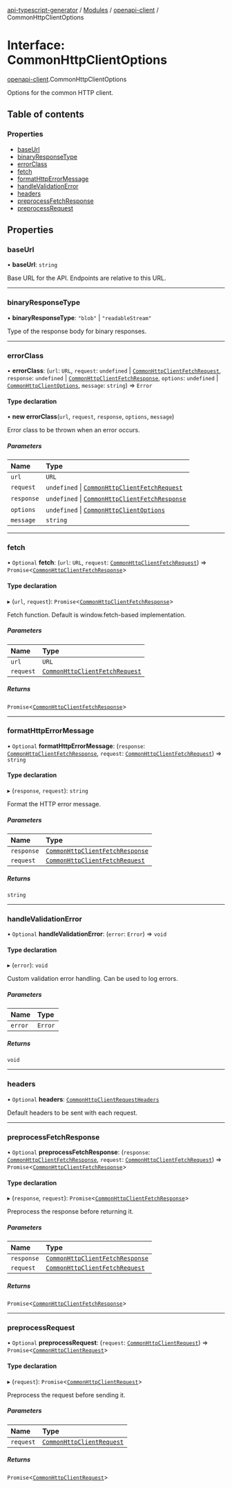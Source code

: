 [api-typescript-generator](../../README.md) / [Modules](../modules.md) / [openapi-client](../modules/openapi_client.md) / CommonHttpClientOptions

# Interface: CommonHttpClientOptions

[openapi-client](../modules/openapi_client.md).CommonHttpClientOptions

Options for the common HTTP client.

## Table of contents

### Properties

- [baseUrl](openapi_client.CommonHttpClientOptions.md#baseurl)
- [binaryResponseType](openapi_client.CommonHttpClientOptions.md#binaryresponsetype)
- [errorClass](openapi_client.CommonHttpClientOptions.md#errorclass)
- [fetch](openapi_client.CommonHttpClientOptions.md#fetch)
- [formatHttpErrorMessage](openapi_client.CommonHttpClientOptions.md#formathttperrormessage)
- [handleValidationError](openapi_client.CommonHttpClientOptions.md#handlevalidationerror)
- [headers](openapi_client.CommonHttpClientOptions.md#headers)
- [preprocessFetchResponse](openapi_client.CommonHttpClientOptions.md#preprocessfetchresponse)
- [preprocessRequest](openapi_client.CommonHttpClientOptions.md#preprocessrequest)

## Properties

### baseUrl

• **baseUrl**: `string`

Base URL for the API. Endpoints are relative to this URL.

___

### binaryResponseType

• **binaryResponseType**: ``"blob"`` \| ``"readableStream"``

Type of the response body for binary responses.

___

### errorClass

• **errorClass**: (`url`: `URL`, `request`: `undefined` \| [`CommonHttpClientFetchRequest`](openapi_client.CommonHttpClientFetchRequest.md), `response`: `undefined` \| [`CommonHttpClientFetchResponse`](openapi_client.CommonHttpClientFetchResponse.md), `options`: `undefined` \| [`CommonHttpClientOptions`](openapi_client.CommonHttpClientOptions.md), `message`: `string`) => `Error`

#### Type declaration

• **new errorClass**(`url`, `request`, `response`, `options`, `message`)

Error class to be thrown when an error occurs.

##### Parameters

| Name | Type |
| :------ | :------ |
| `url` | `URL` |
| `request` | `undefined` \| [`CommonHttpClientFetchRequest`](openapi_client.CommonHttpClientFetchRequest.md) |
| `response` | `undefined` \| [`CommonHttpClientFetchResponse`](openapi_client.CommonHttpClientFetchResponse.md) |
| `options` | `undefined` \| [`CommonHttpClientOptions`](openapi_client.CommonHttpClientOptions.md) |
| `message` | `string` |

___

### fetch

• `Optional` **fetch**: (`url`: `URL`, `request`: [`CommonHttpClientFetchRequest`](openapi_client.CommonHttpClientFetchRequest.md)) => `Promise`\<[`CommonHttpClientFetchResponse`](openapi_client.CommonHttpClientFetchResponse.md)\>

#### Type declaration

▸ (`url`, `request`): `Promise`\<[`CommonHttpClientFetchResponse`](openapi_client.CommonHttpClientFetchResponse.md)\>

Fetch function. Default is window.fetch-based implementation.

##### Parameters

| Name | Type |
| :------ | :------ |
| `url` | `URL` |
| `request` | [`CommonHttpClientFetchRequest`](openapi_client.CommonHttpClientFetchRequest.md) |

##### Returns

`Promise`\<[`CommonHttpClientFetchResponse`](openapi_client.CommonHttpClientFetchResponse.md)\>

___

### formatHttpErrorMessage

• `Optional` **formatHttpErrorMessage**: (`response`: [`CommonHttpClientFetchResponse`](openapi_client.CommonHttpClientFetchResponse.md), `request`: [`CommonHttpClientFetchRequest`](openapi_client.CommonHttpClientFetchRequest.md)) => `string`

#### Type declaration

▸ (`response`, `request`): `string`

Format the HTTP error message.

##### Parameters

| Name | Type |
| :------ | :------ |
| `response` | [`CommonHttpClientFetchResponse`](openapi_client.CommonHttpClientFetchResponse.md) |
| `request` | [`CommonHttpClientFetchRequest`](openapi_client.CommonHttpClientFetchRequest.md) |

##### Returns

`string`

___

### handleValidationError

• `Optional` **handleValidationError**: (`error`: `Error`) => `void`

#### Type declaration

▸ (`error`): `void`

Custom validation error handling. Can be used to log errors.

##### Parameters

| Name | Type |
| :------ | :------ |
| `error` | `Error` |

##### Returns

`void`

___

### headers

• `Optional` **headers**: [`CommonHttpClientRequestHeaders`](openapi_client.CommonHttpClientRequestHeaders.md)

Default headers to be sent with each request.

___

### preprocessFetchResponse

• `Optional` **preprocessFetchResponse**: (`response`: [`CommonHttpClientFetchResponse`](openapi_client.CommonHttpClientFetchResponse.md), `request`: [`CommonHttpClientFetchRequest`](openapi_client.CommonHttpClientFetchRequest.md)) => `Promise`\<[`CommonHttpClientFetchResponse`](openapi_client.CommonHttpClientFetchResponse.md)\>

#### Type declaration

▸ (`response`, `request`): `Promise`\<[`CommonHttpClientFetchResponse`](openapi_client.CommonHttpClientFetchResponse.md)\>

Preprocess the response before returning it.

##### Parameters

| Name | Type |
| :------ | :------ |
| `response` | [`CommonHttpClientFetchResponse`](openapi_client.CommonHttpClientFetchResponse.md) |
| `request` | [`CommonHttpClientFetchRequest`](openapi_client.CommonHttpClientFetchRequest.md) |

##### Returns

`Promise`\<[`CommonHttpClientFetchResponse`](openapi_client.CommonHttpClientFetchResponse.md)\>

___

### preprocessRequest

• `Optional` **preprocessRequest**: (`request`: [`CommonHttpClientRequest`](../modules/openapi_client.md#commonhttpclientrequest)) => `Promise`\<[`CommonHttpClientRequest`](../modules/openapi_client.md#commonhttpclientrequest)\>

#### Type declaration

▸ (`request`): `Promise`\<[`CommonHttpClientRequest`](../modules/openapi_client.md#commonhttpclientrequest)\>

Preprocess the request before sending it.

##### Parameters

| Name | Type |
| :------ | :------ |
| `request` | [`CommonHttpClientRequest`](../modules/openapi_client.md#commonhttpclientrequest) |

##### Returns

`Promise`\<[`CommonHttpClientRequest`](../modules/openapi_client.md#commonhttpclientrequest)\>
